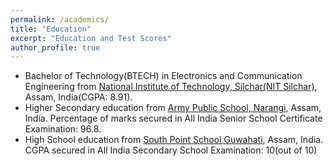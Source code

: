 ```yaml
---
permalink: /academics/
title: "Education"
excerpt: "Education and Test Scores"
author_profile: true
---
```


* Bachelor of Technology(BTECH) in Electronics and Communication Engineering from 
[National Institute of Technology, Silchar(NIT Silchar)](http://www.nits.ac.in/),
Assam, India(CGPA: 8.91).
* Higher Secondary education from [Army Public School, Narangi](http://www.apsnarangi.com/), Assam, India.
Percentage of marks secured in All India Senior School Certificate Examination: 96.8.
* High School education from [South Point School Guwahati](http://www.spsghy.co.in/mainpage/index.html), Assam, India.
CGPA secured in All India Secondary School Examination: 10(out of 10)

